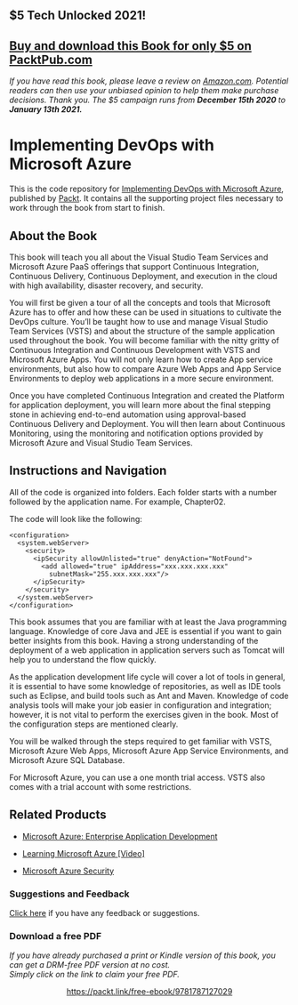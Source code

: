 


## $5 Tech Unlocked 2021!
[Buy and download this Book for only $5 on PacktPub.com](https://www.packtpub.com/product/implementing-devops-with-microsoft-azure/9781787127029)
-----
*If you have read this book, please leave a review on [Amazon.com](https://www.amazon.com/gp/product/1787127028).     Potential readers can then use your unbiased opinion to help them make purchase decisions. Thank you. The $5 campaign         runs from __December 15th 2020__ to __January 13th 2021.__*

# Implementing DevOps with Microsoft Azure
This is the code repository for [Implementing DevOps with Microsoft Azure](https://www.packtpub.com/networking-and-servers/implementing-devops-microsoft-azure?utm_source=github&utm_medium=repository&utm_campaign=9781787127029), published by [Packt](https://www.packtpub.com/?utm_source=github). It contains all the supporting project files necessary to work through the book from start to finish.
## About the Book
This book will teach you all about the Visual Studio Team Services and Microsoft Azure PaaS offerings that support Continuous Integration, Continuous Delivery, Continuous Deployment, and execution in the cloud with high availability, disaster recovery, and security.

You will first be given a tour of all the concepts and tools that Microsoft Azure has to offer and how these can be used in situations to cultivate the DevOps culture. You’ll be taught how to use and manage Visual Studio Team Services (VSTS) and about the structure of the sample application used throughout the book. You will become familiar with the nitty gritty of Continuous Integration and Continuous Development with VSTS and Microsoft Azure Apps. You will not only learn how to create App service environments, but also how to compare Azure Web Apps and App Service Environments to deploy web applications in a more secure environment.

Once you have completed Continuous Integration and created the Platform for application deployment, you will learn more about the final stepping stone in achieving end-to-end automation using approval-based Continuous Delivery and Deployment. You will then learn about Continuous Monitoring, using the monitoring and notification options provided by Microsoft Azure and Visual Studio Team Services.

## Instructions and Navigation
All of the code is organized into folders. Each folder starts with a number followed by the application name. For example, Chapter02.



The code will look like the following:
```
<configuration>
  <system.webServer>
    <security>
      <ipSecurity allowUnlisted="true" denyAction="NotFound">
        <add allowed="true" ipAddress="xxx.xxx.xxx.xxx"      
          subnetMask="255.xxx.xxx.xxx"/>
      </ipSecurity>
    </security>
  </system.webServer>
</configuration>
```

This book assumes that you are familiar with at least the Java programming language. Knowledge of core Java and JEE is essential if you want to gain better insights from this book. Having a strong understanding of the deployment of a web application in application servers such as Tomcat will help you to understand the flow quickly.

As the application development life cycle will cover a lot of tools in general, it is essential to have some knowledge of repositories, as well as IDE tools such as Eclipse, and build tools such as Ant and Maven. Knowledge of code analysis tools will make your job easier in configuration and integration; however, it is not vital to perform the exercises given in the book. Most of the configuration steps are mentioned clearly.

You will be walked through the steps required to get familiar with VSTS, Microsoft Azure Web Apps, Microsoft Azure App Service Environments, and Microsoft Azure SQL Database.

For Microsoft Azure, you can use a one month trial access. VSTS also comes with a trial account with some restrictions.

## Related Products
* [Microsoft Azure: Enterprise Application Development](https://www.packtpub.com/application-development/microsoft-azure-enterprise-application-development?utm_source=github&utm_medium=repository&utm_campaign=9781849680981)

* [Learning Microsoft Azure [Video]](https://www.packtpub.com/virtualization-and-cloud/learning-microsoft-azure-video?utm_source=github&utm_medium=repository&utm_campaign=9781787122208)

* [Microsoft Azure Security](https://www.packtpub.com/application-development/microsoft-azure-security?utm_source=github&utm_medium=repository&utm_campaign=9781784399979)

### Suggestions and Feedback
[Click here](https://docs.google.com/forms/d/e/1FAIpQLSe5qwunkGf6PUvzPirPDtuy1Du5Rlzew23UBp2S-P3wB-GcwQ/viewform) if you have any feedback or suggestions.
### Download a free PDF

 <i>If you have already purchased a print or Kindle version of this book, you can get a DRM-free PDF version at no cost.<br>Simply click on the link to claim your free PDF.</i>
<p align="center"> <a href="https://packt.link/free-ebook/9781787127029">https://packt.link/free-ebook/9781787127029 </a> </p>
